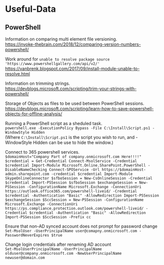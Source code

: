 # Useful-Data

## PowerShell
Information on comparing multi element file versioning.<br>
https://invoke-thebrain.com/2018/12/comparing-version-numbers-powershell/

Work around for `unable to resolve package source 'https://www.powershellgallery.com/api/v2/'`<br>
https://vanbrenk.blogspot.com/2017/09/install-module-unable-to-resolve.html

Information on trimming strings.<br>
https://devblogs.microsoft.com/scripting/trim-your-strings-with-powershell/

Storage of Objects as files to be used between PowerShell sessions.<br>
https://devblogs.microsoft.com/scripting/learn-how-to-save-powershell-objects-for-offline-analysis/

Running a PowerShell script as a sheduled task.<br>
`powershell.exe -ExecutionPolicy Bypass -File C:\Install\Script.ps1 -WindowStyle Hidden`<br>
(Where `C:\Install\Script.ps1` is the script you wish to run, and -WindowStyle Hidden can be use to hide the window.)

Connect to 365 powershell services.<br>
``$domainHost="Company Part of company.onmicrosoft.com Here!!!!"
$credential = Get-Credential
Connect-MsolService -Credential $credential
Import-Module Microsoft.Online.SharePoint.PowerShell -DisableNameChecking
Connect-SPOService -Url https://$domainHost-admin.sharepoint.com -credential $credential
Import-Module SkypeOnlineConnector
$sfboSession = New-CsOnlineSession -Credential $credential
Import-PSSession $sfboSession
$exchangeSession = New-PSSession -ConfigurationName Microsoft.Exchange -ConnectionUri https://outlook.office365.com/powershell-liveid/ -Credential $credential -Authentication "Basic" -AllowRedirection
Import-PSSession $exchangeSession
$SccSession = New-PSSession -ConfigurationName Microsoft.Exchange -ConnectionUri https://ps.compliance.protection.outlook.com/powershell-liveid/ -Credential $credential -Authentication "Basic" -AllowRedirection
Import-PSSession $SccSession -Prefix cc``

Ensure that non-AD synced account does not prompt for password change<br>
`Set-MsolUser -UserPrincipalName user@comapny.onmicrosoft.com -PasswordNeverExpires $true`

Change login credentials after renaming AD account<br>
`Set-MsolUserPrincipalName -UserPrincipalName olduser@company.onmicrosoft.com -NewUserPrincipalName newuser@domain.com`
